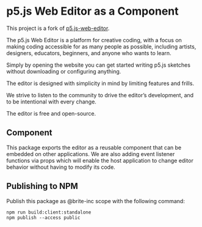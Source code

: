 # p5.js Web Editor as a Component

This project is a fork of [p5.js-web-editor](https://github.com/processing/p5.js-web-editor/).

The p5.js Web Editor is a platform for creative coding, with a focus on making coding accessible for as many people as possible, including artists, designers, educators, beginners, and anyone who wants to learn.

Simply by opening the website you can get started writing p5.js sketches without downloading or configuring anything.

The editor is designed with simplicity in mind by limiting features and frills.

We strive to listen to the community to drive the editor’s development, and to be intentional with every change.

The editor is free and open-source.

## Component

This package exports the editor as a reusable component that can be embedded on other applications.
We are also adding event listener functions via props which will enable the host application to change editor behavior without having to modify its code.

## Publishing to NPM

Publish this package as @brite-inc scope with the following command:

```
npm run build:client:standalone
npm publish --access public
```
